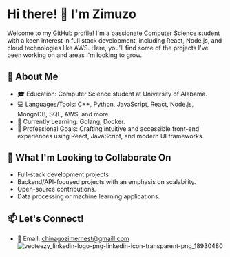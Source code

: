 # Hi there! 👋 I'm Zimuzo
Welcome to my GitHub profile! I'm a passionate Computer Science student with a keen interest in full stack development, including React, Node.js, and cloud technologies like AWS. Here, you'll find some of the projects I've been working on and areas I'm looking to grow.


## 🚀 About Me
 - 🎓 Education: Computer Science student at University of Alabama.
 - 💻 Languages/Tools: C++, Python, JavaScript, React, Node.js, MongoDB, SQL, AWS, and more.
 - 🌱 Currently Learning: Golang, Docker.
 - 💼 Professional Goals: Crafting intuitive and accessible front-end experiences using React, JavaScript, and modern UI frameworks.

## 👯 What I'm Looking to Collaborate On
- Full-stack development projects
- Backend/API-focused projects with an emphasis on scalability.
- Open-source contributions.
- Data processing or machine learning applications.

## 📫 Let's Connect!
- 📧 Email: chinagozimernest@gmaill.com
![vecteezy_linkedin-logo-png-linkedin-icon-transparent-png_18930480](https://github.com/user-attachments/assets/5eac8b95-df97-4aec-98a4-c1fa9b313d78)


  




<!---
zimuzoeze/zimuzoeze is a ✨ special ✨ repository because its `README.md` (this file) appears on your GitHub profile.
You can click the Preview link to take a look at your changes.
--->
 
